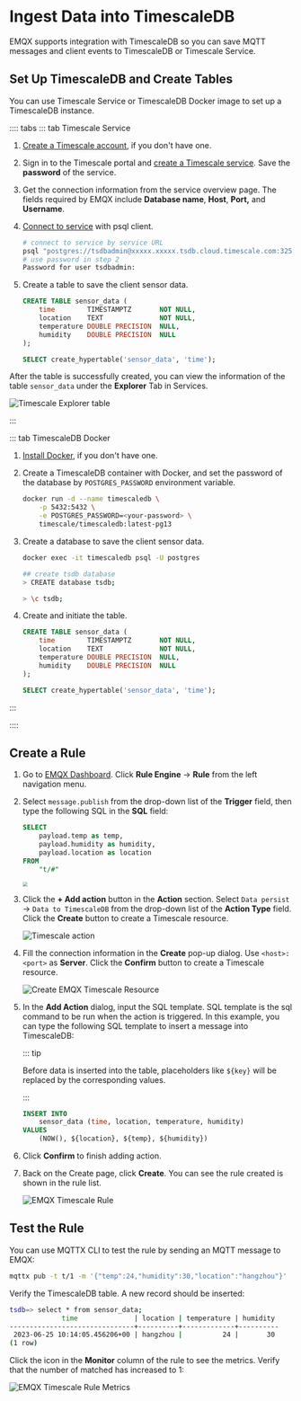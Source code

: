 # Ingest Data into TimescaleDB

EMQX supports integration with TimescaleDB so you can save MQTT messages and client events to TimescaleDB or Timescale Service.

## Set Up TimescaleDB and Create Tables

You can use Timescale Service or TimescaleDB Docker image to set up a TimescaleDB instance.

:::: tabs 
::: tab Timescale Service

1. [Create a Timescale account](https://docs.timescale.com/getting-started/latest/services/#create-your-timescale-account), if you don't have one.
  
2. Sign in to the Timescale portal and [create a Timescale service](https://docs.timescale.com/getting-started/latest/services/#create-your-first-service). Save the **password** of the service.

3. Get the connection information from the service overview page. The fields required by EMQX include **Database name**, **Host**, **Port,** and **Username**.

4. [Connect to service](https://docs.timescale.com/getting-started/latest/services/#connect-to-your-service) with psql client.

   ```bash
   # connect to service by service URL
   psql "postgres://tsdbadmin@xxxxx.xxxxx.tsdb.cloud.timescale.com:32541/tsdb?sslmode=require"
   # use password in step 2
   Password for user tsdbadmin:
   ```

5. Create a table to save the client sensor data.

   ```sql
   CREATE TABLE sensor_data (
       time        TIMESTAMPTZ       NOT NULL,
       location    TEXT              NOT NULL,
       temperature DOUBLE PRECISION  NULL,
       humidity    DOUBLE PRECISION  NULL
   );
   
   SELECT create_hypertable('sensor_data', 'time');
   ```

After the table is successfully created, you can view the information of the table `sensor_data` under the **Explorer** Tab in Services.

![Timescale Explorer table](./assets/rule-engine/timescale-explorer-table.png)

:::

::: tab TimescaleDB Docker

1. [Install Docker](https://docs.docker.com/install/), if you don't have one.

2. Create a TimescaleDB container with Docker, and set the password of the database by `POSTGRES_PASSWORD` environment variable.

   ```bash
   docker run -d --name timescaledb \
       -p 5432:5432 \
       -e POSTGRES_PASSWORD=<your-password> \
       timescale/timescaledb:latest-pg13
   ```

3. Create a database to save the client sensor data.

   ```bash
   docker exec -it timescaledb psql -U postgres
   
   ## create tsdb database
   > CREATE database tsdb;
   
   > \c tsdb;
   ```

4. Create and initiate the table.

   ```sql
   CREATE TABLE sensor_data (
       time        TIMESTAMPTZ       NOT NULL,
       location    TEXT              NOT NULL,
       temperature DOUBLE PRECISION  NULL,
       humidity    DOUBLE PRECISION  NULL
   );
   
   SELECT create_hypertable('sensor_data', 'time');
   ```

:::

::::

## Create a Rule

1. Go to [EMQX Dashboard](http://127.0.0.1:18083/#/rules). Click **Rule Engine** -> **Rule** from the left navigation menu.

2. Select `message.publish` from the drop-down list of the **Trigger** field, then type the following SQL in the **SQL** field:

   ```sql
   SELECT
       payload.temp as temp,
       payload.humidity as humidity,
       payload.location as location
   FROM
       "t/#"
   ```

   <img src="./assets/rule-engine/timescale-rule-sql.png" style="zoom:50%;" />

3. Click the **+ Add action** button in the **Action** section. Select `Data persist` -> `Data to TimescaleDB` from the drop-down list of the **Action Type** field. Click the **Create** button to create a Timescale resource.

   ![Timescale action](./assets/rule-engine/timescale-action.png)

4. Fill the connection information in the **Create** pop-up dialog. Use `<host>:<port>` as **Server**. Click the **Confirm** button to create a Timescale resource.

   ![Create EMQX Timescale Resource](./assets/rule-engine/timescale-resource.png)

5. In the **Add Action** dialog, input the SQL template. SQL template is the sql command to be run when the action is triggered. In this example, you can type the following SQL template to insert a message into TimescaleDB:

     ::: tip

     Before data is inserted into the table, placeholders like `${key}` will be replaced by the corresponding values.

     :::

   ```sql
   INSERT INTO 
       sensor_data (time, location, temperature, humidity)
   VALUES 
       (NOW(), ${location}, ${temp}, ${humidity})
   ```

6. Click **Confirm** to finish adding action. 

6. Back on the Create page, click **Create**. You can see the rule created is shown in the rule list.

   ![EMQX Timescale Rule](./assets/rule-engine/timescale-rule-list.png)


## Test the Rule

You can use MQTTX CLI to test the rule by sending an MQTT message to EMQX:

```bash
mqttx pub -t t/1 -m '{"temp":24,"humidity":30,"location":"hangzhou"}'
```

Verify the TimescaleDB table. A new record should be inserted:

```bash
tsdb=> select * from sensor_data;
             time              | location | temperature | humidity
-------------------------------+----------+-------------+----------
 2023-06-25 10:14:05.456206+00 | hangzhou |          24 |       30
(1 row)
```

Click the icon in the **Monitor** column of the rule to see the metrics. Verify that the number of matched has increased to 1:

![EMQX Timescale Rule Metrics](./assets/rule-engine/timescale-rule-metrics.png)
